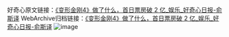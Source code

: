 好奇心原文链接：[《变形金刚4》做了什么，首日票房破 2 亿_娱乐_好奇心日报-俞斯译](https://www.qdaily.com/articles/1295.html)
WebArchive归档链接：[《变形金刚4》做了什么，首日票房破 2 亿_娱乐_好奇心日报-俞斯译](http://web.archive.org/web/20190623145839/https://www.qdaily.com/articles/1295.html)
![image](http://ww3.sinaimg.cn/large/007d5XDply1g3v4biqukwj30u03047wh)